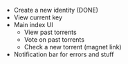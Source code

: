 * Create a new identity (DONE)
* View current key
* Main index UI
    - View past torrents
    - Vote on past torrents
    - Check a new torrent (magnet link)
* Notification bar for errors and stuff
